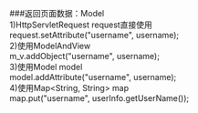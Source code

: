 ###返回页面数据：Model<br/>
  1)HttpServletRequest request直接使用<br/>
    request.setAttribute("username", username);<br/>
  2)使用ModelAndView<br/>
    m_v.addObject("username", username);<br/>
  3)使用Model model<br/>
    model.addAttribute("username", username);<br/>
  4)使用Map<String, String> map<br/>
    map.put("username", userInfo.getUserName());
